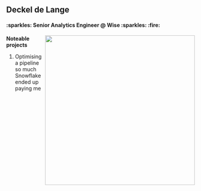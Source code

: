 <h2> Deckel de Lange </h2> 
<h4> :sparkles: Senior Analytics Engineer @ Wise :sparkles: :fire: </h4>


<img align='right' src='https://viralviralvideos.com/wp-content/uploads/2014/06/GIF-Hacker.gif' width='400'>

<b> Noteable projects </b>

1. Optimising a pipeline so much Snowflake ended up paying me
